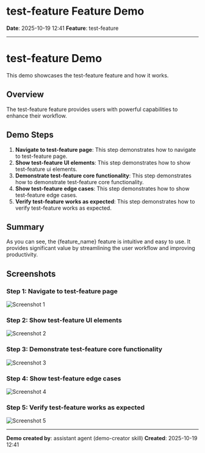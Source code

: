 <!-- DEPRECATED -->
<!-- This file is no longer used and will be removed in a future version. -->
<!-- Date deprecated: 2025-10-28 -->

<!-- Reason: Old demo output from specific date -->

# test-feature Feature Demo

**Date**: 2025-10-19 12:41
**Feature**: test-feature

---

# test-feature Demo

This demo showcases the test-feature feature and how it works.

## Overview

The test-feature feature provides users with powerful capabilities to enhance their workflow.

## Demo Steps

1. **Navigate to test-feature page**: This step demonstrates how to navigate to test-feature page.
2. **Show test-feature UI elements**: This step demonstrates how to show test-feature ui elements.
3. **Demonstrate test-feature core functionality**: This step demonstrates how to demonstrate test-feature core functionality.
4. **Show test-feature edge cases**: This step demonstrates how to show test-feature edge cases.
5. **Verify test-feature works as expected**: This step demonstrates how to verify test-feature works as expected.


## Summary

As you can see, the {feature_name} feature is intuitive and easy to use. It provides significant value
by streamlining the user workflow and improving productivity.



## Screenshots

### Step 1: Navigate to test-feature page

![Screenshot 1](evidence/demo-test-feature-step-1.png)

### Step 2: Show test-feature UI elements

![Screenshot 2](evidence/demo-test-feature-step-2.png)

### Step 3: Demonstrate test-feature core functionality

![Screenshot 3](evidence/demo-test-feature-step-3.png)

### Step 4: Show test-feature edge cases

![Screenshot 4](evidence/demo-test-feature-step-4.png)

### Step 5: Verify test-feature works as expected

![Screenshot 5](evidence/demo-test-feature-step-5.png)



---

**Demo created by**: assistant agent (demo-creator skill)
**Created**: 2025-10-19 12:41
